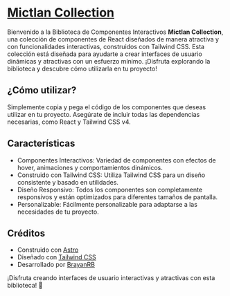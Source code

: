 # [Mictlan Collection](https://mictlancollection-dev.netlify.app/)

Bienvenido a la Biblioteca de Componentes Interactivos **Mictlan Collection**, una colección de componentes de React diseñados de manera atractiva y con funcionalidades interactivas, construidos con Tailwind CSS. Esta colección está diseñada para ayudarte a crear interfaces de usuario dinámicas y atractivas con un esfuerzo mínimo. ¡Disfruta explorando la biblioteca y descubre cómo utilizarla en tu proyecto!

## ¿Cómo utilizar?

Simplemente copia y pega el código de los componentes que deseas utilizar en tu proyecto. Asegúrate de incluir todas las dependencias necesarias, como React y Tailwind CSS v4.

## Características

- Componentes Interactivos: Variedad de componentes con efectos de hover, animaciones y comportamientos dinámicos.
- Construido con Tailwind CSS: Utiliza Tailwind CSS para un diseño consistente y basado en utilidades.
- Diseño Responsivo: Todos los componentes son completamente responsivos y están optimizados para diferentes tamaños de pantalla.
- Personalizable: Fácilmente personalizable para adaptarse a las necesidades de tu proyecto.

## Créditos

- Construido con [Astro](https://astro.build)
- Diseñado con [Tailwind CSS](https://tailwindcss.com)
- Desarrollado por [BrayanRB](https://github.com/BrayanRamirezB)

¡Disfruta creando interfaces de usuario interactivas y atractivas con esta biblioteca! 🚀
